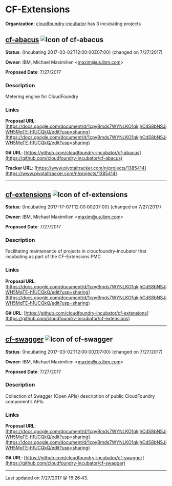 # CF-Extensions

**Organization**: [cloudfoundry-incubator](https://github.com/cloudfoundry-incubator) has 3 incubating projects

## [cf-abacus](https://github.com/cloudfoundry-incubator/cf-abacus) ![Icon of cf-abacus](https://github.com/cloudfoundry-incubator/cf-extensions/blob/master/docs/images/cf-extensions-proposal-icon.png)

**Status**: {Incubating 2017-03-02T12:00:00Z07:00} (changed on 7/27/2017)

**Owner**: IBM, Michael Maximilien &lt;maxim@us.ibm.com&gt;

**Proposed Date**: 7/27/2017

### Description
Metering engine for CloudFoundry

### Links

**Proposal URL**: [https://docs.google.com/document/d/1cpyBmds7WYNLKO1qkjhCdS8bNSJjWH5MqTE-h1UCQkQ/edit?usp=sharing](https://docs.google.com/document/d/1cpyBmds7WYNLKO1qkjhCdS8bNSJjWH5MqTE-h1UCQkQ/edit?usp=sharing)

**Git URL**: [https://github.com/cloudfoundry-incubator/cf-abacus](https://github.com/cloudfoundry-incubator/cf-abacus)

**Tracker URL**: [https://www.pivotaltracker.com/n/projects/1385414](https://www.pivotaltracker.com/n/projects/1385414)

---

## [cf-extensions](https://github.com/cloudfoundry-incubator/cf-extensions) ![Icon of cf-extensions](https://github.com/cloudfoundry-incubator/cf-extensions/blob/master/docs/images/cf-extensions-proposal-icon.png)

**Status**: {Incubating 2017-17-07T12:00:00Z07:00} (changed on 7/27/2017)

**Owner**: IBM, Michael Maximilien &lt;maxim@us.ibm.com&gt;

**Proposed Date**: 7/27/2017

### Description
Facilitating maintenance of projects in cloudfoundry-incubator that incubating as part of the CF-Extensions PMC

### Links

**Proposal URL**: [https://docs.google.com/document/d/1cpyBmds7WYNLKO1qkjhCdS8bNSJjWH5MqTE-h1UCQkQ/edit?usp=sharing](https://docs.google.com/document/d/1cpyBmds7WYNLKO1qkjhCdS8bNSJjWH5MqTE-h1UCQkQ/edit?usp=sharing)

**Git URL**: [https://github.com/cloudfoundry-incubator/cf-extensions](https://github.com/cloudfoundry-incubator/cf-extensions)



---

## [cf-swagger](https://github.com/cloudfoundry-incubator/cf-swagger) ![Icon of cf-swagger](https://github.com/cloudfoundry-incubator/cf-extensions/blob/master/docs/images/cf-extensions-proposal-icon.png)

**Status**: {Incubating 2017-03-02T12:00:00Z07:00} (changed on 7/27/2017)

**Owner**: IBM, Michael Maximilien &lt;maxim@us.ibm.com&gt;

**Proposed Date**: 7/27/2017

### Description
Collection of Swagger (Open APIs) description of public CloudFoundry component’s APIs. 

### Links

**Proposal URL**: [https://docs.google.com/document/d/1cpyBmds7WYNLKO1qkjhCdS8bNSJjWH5MqTE-h1UCQkQ/edit?usp=sharing](https://docs.google.com/document/d/1cpyBmds7WYNLKO1qkjhCdS8bNSJjWH5MqTE-h1UCQkQ/edit?usp=sharing)

**Git URL**: [https://github.com/cloudfoundry-incubator/cf-swagger](https://github.com/cloudfoundry-incubator/cf-swagger)



---

Last updated on 7/27/2017 @ 16:26:43.